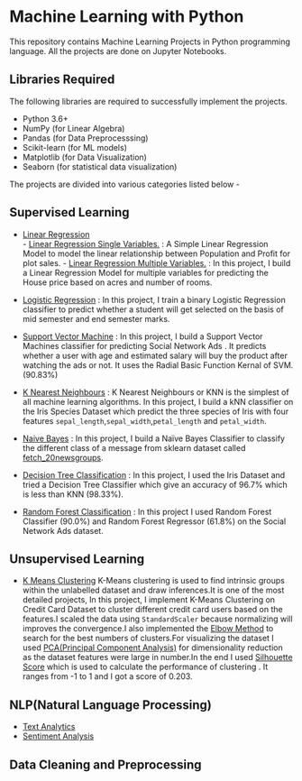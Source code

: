 # Machine Learning with Python 
This repository contains Machine Learning Projects in Python programming language. 
All the projects are done on Jupyter Notebooks.

## Libraries Required 
The following libraries are required to successfully implement the projects.
  - Python 3.6+
  - NumPy (for Linear Algebra)
  - Pandas (for Data Preprocesssing)
  - Scikit-learn (for ML models)
  - Matplotlib (for Data Visualization)
  - Seaborn (for statistical data visualization)

The projects are divided into various categories listed below -

## Supervised Learning 
  - [Linear Regression]()<br>
        - [Linear Regression Single Variables.](https://github.com/suubh/Machine-Learning-in-Python/blob/master/Linear%20Regression/LinearRegressionSingle%20Variables.ipynb) : A Simple Linear Regression Model to model the linear relationship between Population and Profit for plot sales.
        - [Linear Regression Multiple Variables.](https://github.com/suubh/Machine-Learning-in-Python/blob/master/Linear%20Regression/LinearRegressionMultipleVariables.ipynb) : In this project, I build a Linear Regression Model for multiple variables for predicting the House price based on acres and number of rooms.
   
  - [Logistic Regression](https://github.com/suubh/Machine-Learning-in-Python/blob/master/Logistic%20Regression/Logistic/Untitled.ipynb) : In this project, I train a binary Logistic Regression classifier to predict whether a student will get selected on the basis of mid semester and end semester marks.
  
  - [Support Vector Machine](https://github.com/suubh/Machine-Learning-in-Python/blob/master/SVM/Untitled.ipynb) : In this project, I build a Support Vector Machines classifier for predicting Social Network Ads . It predicts whether a user with age and estimated salary will buy the product after watching the ads or not. It uses the Radial Basic Function Kernal of SVM. (90.83%)
  
  - [K Nearest Neighbours](https://github.com/suubh/Machine-Learning-in-Python/blob/master/K-NN/Untitled.ipynb) : K Nearest Neighbours or KNN is the simplest of all machine learning algorithms. In this project, I build a kNN classifier on the Iris Species Dataset which predict the three species of Iris with four features `sepal_length`,`sepal_width`,`petal_length` and `petal_width`.
  
  - [Naive Bayes](https://github.com/suubh/Machine-Learning-in-Python/blob/master/TextClassification/Textclassification.ipynb) : In this project, I build a Naïve Bayes Classifier to classify the different class of a message from sklearn dataset called [fetch_20newsgroups](https://scikit-learn.org/stable/modules/generated/sklearn.datasets.fetch_20newsgroups.html).
  
  - [Decision Tree Classification](https://github.com/suubh/Machine-Learning-in-Python/blob/master/Decision%20Tree/Untitled.ipynb) :  In this project, I used the Iris Dataset and tried a Decision Tree Classifier which give an accuracy of 96.7% which is less than KNN (98.33%).
  
  - [Random Forest Classification](https://github.com/suubh/Machine-Learning-in-Python/blob/master/RandomForest/RandomForest.ipynb) : In this project I used Random Forest Classifier (90.0%) and Random Forest Regressor (61.8%) on the Social Network Ads dataset. 

## Unsupervised Learning 
  - [K Means Clustering](https://github.com/suubh/Machine-Learning-in-Python/blob/master/K-means/creditcard.ipynb) K-Means clustering is used to find intrinsic groups within the unlabelled dataset and draw inferences.It is one of the most detailed projects, In this project, I implement K-Means Clustering  on Credit Card Dataset to cluster different credit card users based on the features.I scaled the data using `StandardScaler` because normalizing will improves the convergence.I also implemented the [Elbow Method](https://en.wikipedia.org/wiki/Elbow_method_(clustering)) to search for the best numbers of clusters.For visualizing the dataset I used [PCA(Principal Component Analysis)](https://en.wikipedia.org/wiki/Principal_component_analysis) for dimensionality reduction as the dataset features were large in number.In the end I used [Silhouette Score]() which is used to calculate the performance of clustering . It ranges from -1 to 1 and I got a score of 0.203.

## NLP(Natural Language Processing)
  - [Text Analytics]()
  - [Sentiment Analysis]()
 
## Data Cleaning and Preprocessing








